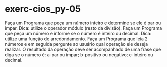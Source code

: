 # exerc-cios_py-05

Faça um Programa que peça um número inteiro e determine se ele é par ou impar. Dica: utilize o operador módulo (resto da divisão).
Faça um Programa que peça um número e informe se o número é inteiro ou decimal. Dica: utilize uma função de arredondamento.
Faça um Programa que leia 2 números e em seguida pergunte ao usuário qual operação ele deseja realizar. O resultado da operação deve ser acompanhado de uma frase que diga se o número é:
a-par ou ímpar;
b-positivo ou negativo;
c-inteiro ou decimal.
